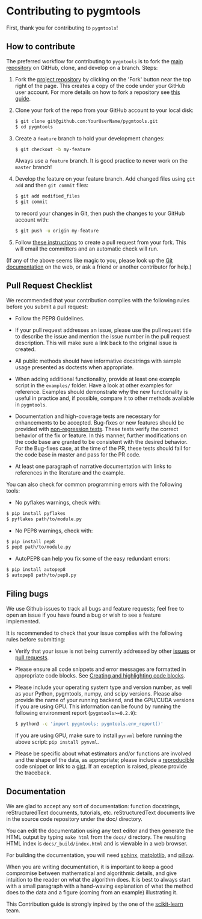 # Contributing to pygmtools

First, thank you for contributing to ``pygmtools``! 

## How to contribute

The preferred workflow for contributing to ``pygmtools`` is to fork the
[main repository](https://github.com/Thinklab-SJTU/pygmtools) on
GitHub, clone, and develop on a branch. Steps:

1. Fork the [project repository](https://github.com/Thinklab-SJTU/pygmtools)
   by clicking on the 'Fork' button near the top right of the page. This creates
   a copy of the code under your GitHub user account. For more details on
   how to fork a repository see [this guide](https://help.github.com/articles/fork-a-repo/).

2. Clone your fork of the repo from your GitHub account to your local disk:

   ```bash
   $ git clone git@github.com:YourUserName/pygmtools.git
   $ cd pygmtools
   ```

3. Create a ``feature`` branch to hold your development changes:

   ```bash
   $ git checkout -b my-feature
   ```

   Always use a ``feature`` branch. It is good practice to never work on the ``master`` branch!

4. Develop the feature on your feature branch. Add changed files using ``git add`` and then ``git commit`` files:

   ```bash
   $ git add modified_files
   $ git commit
   ```

   to record your changes in Git, then push the changes to your GitHub account with:

   ```bash
   $ git push -u origin my-feature
   ```

5. Follow [these instructions](https://help.github.com/articles/creating-a-pull-request-from-a-fork)
to create a pull request from your fork. This will email the committers and an automatic check will run.

(If any of the above seems like magic to you, please look up the
[Git documentation](https://git-scm.com/documentation) on the web, or ask a friend or another contributor for help.)

## Pull Request Checklist

We recommended that your contribution complies with the
following rules before you submit a pull request:

-  Follow the PEP8 Guidelines.

-  If your pull request addresses an issue, please use the pull request title
   to describe the issue and mention the issue number in the pull request description. This will make sure a link back to the original issue is
   created.

-  All public methods should have informative docstrings with sample
   usage presented as doctests when appropriate.

-  When adding additional functionality, provide at least one
   example script in the ``examples/`` folder. Have a look at other
   examples for reference. Examples should demonstrate why the new
   functionality is useful in practice and, if possible, compare it
   to other methods available in ``pygmtools``.

-  Documentation and high-coverage tests are necessary for enhancements to be
   accepted. Bug-fixes or new features should be provided with 
   [non-regression tests](https://en.wikipedia.org/wiki/Non-regression_testing).
   These tests verify the correct behavior of the fix or feature. In this
   manner, further modifications on the code base are granted to be consistent
   with the desired behavior.
   For the Bug-fixes case, at the time of the PR, these tests should fail for
   the code base in master and pass for the PR code.

-  At least one paragraph of narrative documentation with links to
   references in the literature and
   the example.

You can also check for common programming errors with the following
tools:


-  No pyflakes warnings, check with:

  ```bash
  $ pip install pyflakes
  $ pyflakes path/to/module.py
  ```

-  No PEP8 warnings, check with:

  ```bash
  $ pip install pep8
  $ pep8 path/to/module.py
  ```

-  AutoPEP8 can help you fix some of the easy redundant errors:

  ```bash
  $ pip install autopep8
  $ autopep8 path/to/pep8.py
  ```

## Filing bugs

We use Github issues to track all bugs and feature requests; feel free to
open an issue if you have found a bug or wish to see a feature implemented.

It is recommended to check that your issue complies with the
following rules before submitting:

-  Verify that your issue is not being currently addressed by other
   [issues](https://github.com/Thinklab-SJTU/pygmtools/issues?q=)
   or [pull requests](https://github.com/Thinklab-SJTU/pygmtools/pulls?q=).

-  Please ensure all code snippets and error messages are formatted in
   appropriate code blocks.
   See [Creating and highlighting code blocks](https://help.github.com/articles/creating-and-highlighting-code-blocks).

-  Please include your operating system type and version number, as well
   as your Python, pygmtools, numpy, and scipy versions. Please also provide 
   the name of your running backend, and the GPU/CUDA versions if you are using GPU.
   This information can be found by running the following environment report (``pygmtools>=0.2.9``):
   
   ```bash
   $ python3 -c 'import pygmtools; pygmtools.env_report()'
   ```
   If you are using GPU, make sure to install ``pynvml`` before running the above 
   script: ``pip install pynvml``.

-  Please be specific about what estimators and/or functions are involved
   and the shape of the data, as appropriate; please include a
   [reproducible](http://stackoverflow.com/help/mcve) code snippet
   or link to a [gist](https://gist.github.com). If an exception is raised,
   please provide the traceback.
   

## Documentation

We are glad to accept any sort of documentation: function docstrings,
reStructuredText documents, tutorials, etc.
reStructuredText documents live in the source code repository under the
doc/ directory.

You can edit the documentation using any text editor and then generate
the HTML output by typing ``make html`` from the ``docs/`` directory. 
The resulting HTML index is ``docs/_build/index.html`` and is viewable 
in a web browser.

For building the documentation, you will need
[sphinx](http://sphinx.pocoo.org/),
[matplotlib](http://matplotlib.org/), and
[pillow](http://pillow.readthedocs.io/en/latest/).

When you are writing documentation, it is important to keep a good
compromise between mathematical and algorithmic details, and give
intuition to the reader on what the algorithm does. It is best to always
start with a small paragraph with a hand-waving explanation of what the
method does to the data and a figure (coming from an example)
illustrating it.


This Contribution guide is strongly inpired by the one of the [scikit-learn](https://github.com/scikit-learn/scikit-learn) team.